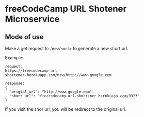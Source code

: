 # freeCodeCamp URL Shotener Microservice

## Mode of use

Make a get request to `/new/<url>` to generate a new short url.

Example:

```
request:
https://freecodecamp-url-shortener.herokuapp.com/new/http://www.google.com

response:
{
  "origial_url": "http://www.google.com",
  "short_url": "freecodecamp-url-shortener.herokuapp.com/9323"
}
```

If you visit the shor url, you will be redirect to the original url.
